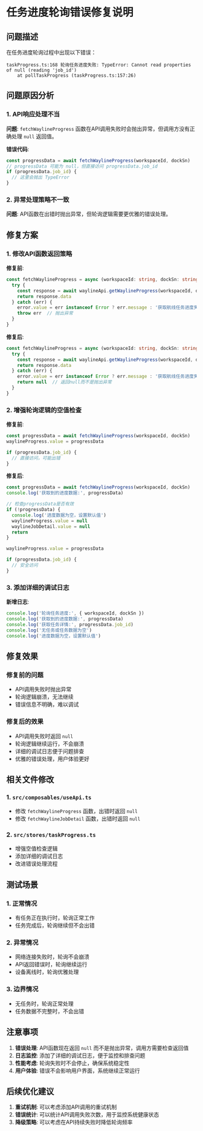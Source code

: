 # 任务进度轮询错误修复说明

## 问题描述

在任务进度轮询过程中出现以下错误：
```
taskProgress.ts:168 轮询任务进度失败: TypeError: Cannot read properties of null (reading 'job_id')
    at pollTaskProgress (taskProgress.ts:157:26)
```

## 问题原因分析

### 1. API响应处理不当

**问题**: `fetchWaylineProgress` 函数在API调用失败时会抛出异常，但调用方没有正确处理 `null` 返回值。

**错误代码**:
```typescript
const progressData = await fetchWaylineProgress(workspaceId, dockSn)
// progressData 可能为 null，但直接访问 progressData.job_id
if (progressData.job_id) {
  // 这里会抛出 TypeError
}
```

### 2. 异常处理策略不一致

**问题**: API函数在出错时抛出异常，但轮询逻辑需要更优雅的错误处理。

## 修复方案

### 1. 修改API函数返回策略

**修复前**:
```typescript
const fetchWaylineProgress = async (workspaceId: string, dockSn: string) => {
  try {
    const response = await waylineApi.getWaylineProgress(workspaceId, dockSn)
    return response.data
  } catch (err) {
    error.value = err instanceof Error ? err.message : '获取航线任务进度失败'
    throw err  // 抛出异常
  }
}
```

**修复后**:
```typescript
const fetchWaylineProgress = async (workspaceId: string, dockSn: string) => {
  try {
    const response = await waylineApi.getWaylineProgress(workspaceId, dockSn)
    return response.data
  } catch (err) {
    error.value = err instanceof Error ? err.message : '获取航线任务进度失败'
    return null  // 返回null而不是抛出异常
  }
}
```

### 2. 增强轮询逻辑的空值检查

**修复前**:
```typescript
const progressData = await fetchWaylineProgress(workspaceId, dockSn)
waylineProgress.value = progressData

if (progressData.job_id) {
  // 直接访问，可能出错
}
```

**修复后**:
```typescript
const progressData = await fetchWaylineProgress(workspaceId, dockSn)
console.log('获取到的进度数据:', progressData)

// 检查progressData是否有效
if (!progressData) {
  console.log('进度数据为空，设置默认值')
  waylineProgress.value = null
  waylineJobDetail.value = null
  return
}

waylineProgress.value = progressData

if (progressData.job_id) {
  // 安全访问
}
```

### 3. 添加详细的调试日志

**新增日志**:
```typescript
console.log('轮询任务进度:', { workspaceId, dockSn })
console.log('获取到的进度数据:', progressData)
console.log('获取任务详情:', progressData.job_id)
console.log('无任务或任务数据为空')
console.log('进度数据为空，设置默认值')
```

## 修复效果

### 修复前的问题
- API调用失败时抛出异常
- 轮询逻辑崩溃，无法继续
- 错误信息不明确，难以调试

### 修复后的效果
- API调用失败时返回 `null`
- 轮询逻辑继续运行，不会崩溃
- 详细的调试日志便于问题排查
- 优雅的错误处理，用户体验更好

## 相关文件修改

### 1. `src/composables/useApi.ts`
- 修改 `fetchWaylineProgress` 函数，出错时返回 `null`
- 修改 `fetchWaylineJobDetail` 函数，出错时返回 `null`

### 2. `src/stores/taskProgress.ts`
- 增强空值检查逻辑
- 添加详细的调试日志
- 改进错误处理流程

## 测试场景

### 1. 正常情况
- 有任务正在执行时，轮询正常工作
- 任务完成后，轮询继续但不会出错

### 2. 异常情况
- 网络连接失败时，轮询不会崩溃
- API返回错误时，轮询继续运行
- 设备离线时，轮询优雅处理

### 3. 边界情况
- 无任务时，轮询正常处理
- 任务数据不完整时，不会出错

## 注意事项

1. **错误处理**: API函数现在返回 `null` 而不是抛出异常，调用方需要检查返回值
2. **日志监控**: 添加了详细的调试日志，便于监控和排查问题
3. **性能考虑**: 轮询失败时不会停止，确保系统稳定性
4. **用户体验**: 错误不会影响用户界面，系统继续正常运行

## 后续优化建议

1. **重试机制**: 可以考虑添加API调用的重试机制
2. **错误统计**: 可以统计API调用失败次数，用于监控系统健康状态
3. **降级策略**: 可以考虑在API持续失败时降低轮询频率
